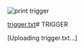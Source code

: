 
![print trigger](https://github.com/CplGustavo/trigger/assets/144744164/7b90117f-0e13-4699-8b74-6c139a2b45dc)




[trigger.txt](https://github.com/CplGustavo/trigger/files/13210312/trigger.txt)# TRIGGER



[Uploading trigger.txt…]

